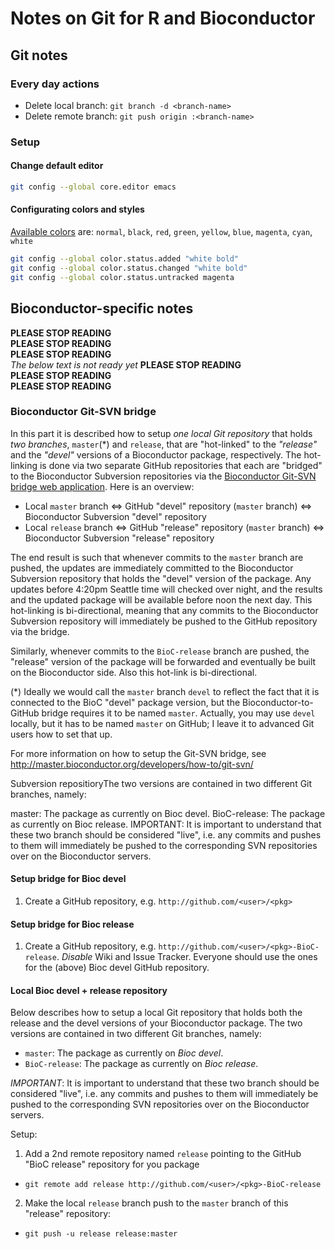 # Notes on Git for R and Bioconductor

## Git notes

### Every day actions
* Delete local branch: `git branch -d <branch-name>`
* Delete remote branch: `git push origin :<branch-name>`

### Setup

#### Change default editor
```sh
git config --global core.editor emacs
```

#### Configurating colors and styles
[Available colors](http://sedodream.com/2012/05/05/GitCustomizingColorsForWindowsIncludingPoshgit.aspx) are: `normal`, `black`, `red`, `green`, `yellow`, `blue`, `magenta`, `cyan`, `white`

```sh
git config --global color.status.added "white bold"
git config --global color.status.changed "white bold"
git config --global color.status.untracked magenta
```


## Bioconductor-specific notes

**PLEASE STOP READING**  
**PLEASE STOP READING**  
**PLEASE STOP READING**  
_The below text is not ready yet_
**PLEASE STOP READING**  
**PLEASE STOP READING**  
**PLEASE STOP READING**  

### Bioconductor Git-SVN bridge
In this part it is described how to setup _one local Git repository_ that holds _two branches_, `master`(*) and `release`, that are "hot-linked" to the _"release"_ and the _"devel"_ versions of a Bioconductor package, respectively.  The hot-linking is done via two separate GitHub repositories that each are "bridged" to the Bioconductor Subversion repositories via the [Bioconductor Git-SVN bridge web application](https://gitsvn.bioconductor.org/).  Here is an overview:

* Local `master` branch <=> GitHub "devel" repository (`master` branch) <=> Bioconductor Subversion "devel" repository
* Local `release` branch <=> GitHub "release" repository (`master` branch) <=> Bioconductor Subversion "release" repository

The end result is such that whenever commits to the `master` branch are pushed, the updates are immediately committed to the Bioconductor Subversion repository that holds the "devel" version of the package.  Any updates before 4:20pm Seattle time will checked over night, and the results and the updated package will be available before noon the next day.  This hot-linking is bi-directional, meaning that any commits to the Bioconductor Subversion repository will immediately be pushed to the GitHub repository via the bridge.

Similarly, whenever commits to the `BioC-release` branch are pushed, the "release" version of the package will be forwarded and eventually be built on the Bioconductor side.  Also this hot-link is bi-directional.

(*) Ideally we would call the `master` branch `devel` to reflect the fact that it is connected to the BioC "devel" package version, but the Bioconductor-to-GitHub bridge requires it to be named `master`.  Actually, you may use `devel` locally, but it has to be named `master` on GitHub; I leave it to advanced Git users how to set that up.

For more information on how to setup the Git-SVN bridge, see http://master.bioconductor.org/developers/how-to/git-svn/



Subversion repositioryThe two versions are contained in two different Git branches, namely:

master: The package as currently on Bioc devel.
BioC-release: The package as currently on Bioc release.
IMPORTANT: It is important to understand that these two branch should be considered "live", i.e. any commits and pushes to them will immediately be pushed to the corresponding SVN repositories over on the Bioconductor servers.

#### Setup bridge for Bioc devel
1. Create a GitHub repository, e.g. `http://github.com/<user>/<pkg>`

#### Setup bridge for Bioc release
1. Create a GitHub repository, e.g. `http://github.com/<user>/<pkg>-BioC-release`.  _Disable_ Wiki and Issue Tracker. Everyone should use the ones for the (above) Bioc devel GitHub repository.

#### Local Bioc devel + release repository
Below describes how to setup a local Git repository that holds both the release and the devel versions of your Bioconductor package.  The two versions are contained in two different Git branches, namely:

* `master`: The package as currently on _Bioc devel_.
* `BioC-release`: The package as currently on _Bioc release_.

*IMPORTANT*: It is important to understand that these two branch should be considered "live", i.e. any commits and pushes to them will immediately be pushed to the corresponding SVN repositories over on the Bioconductor servers.

Setup:  

1. Add a 2nd remote repository named `release` pointing to the GitHub "BioC release" repository for you package
  - `git remote add release http://github.com/<user>/<pkg>-BioC-release`

2. Make the local `release` branch push to the `master` branch of this "release" repository:
  - `git push -u release release:master`


